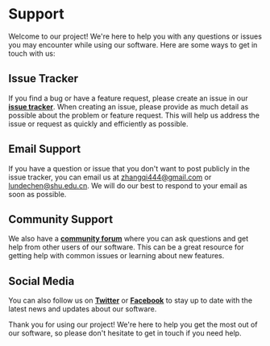 # Support

Welcome to our project! We're here to help you with any questions or issues you may encounter while using our software. Here are some ways to get in touch with us:

## **Issue Tracker**

If you find a bug or have a feature request, please create an issue in our **[issue tracker](https://github.com/open-academy/machine-learning/issues)**. When creating an issue, please provide as much detail as possible about the problem or feature request. This will help us address the issue or request as quickly and efficiently as possible.

## **Email Support**

If you have a question or issue that you don't want to post publicly in the issue tracker, you can email us at [zhangqi444@gmail.com](mailto:zhangqi444@gmail.com) or [lundechen@shu.edu.cn](mailto:lundechen@shu.edu.cn). We will do our best to respond to your email as soon as possible.

## **Community Support**

We also have a **[community forum](https://TODO)** where you can ask questions and get help from other users of our software. This can be a great resource for getting help with common issues or learning about new features.

## **Social Media**

You can also follow us on **[Twitter](https://TODO)** or **[Facebook](https://TODO)** to stay up to date with the latest news and updates about our software.

Thank you for using our project! We're here to help you get the most out of our software, so please don't hesitate to get in touch if you need help.